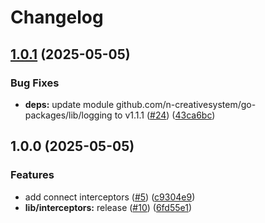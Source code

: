 # Changelog

## [1.0.1](https://github.com/n-creativesystem/go-packages/compare/lib/interceptors/v1.0.0...lib/interceptors/v1.0.1) (2025-05-05)


### Bug Fixes

* **deps:** update module github.com/n-creativesystem/go-packages/lib/logging to v1.1.1 ([#24](https://github.com/n-creativesystem/go-packages/issues/24)) ([43ca6bc](https://github.com/n-creativesystem/go-packages/commit/43ca6bcbff8678f5d85951491c2de3d3ac81c220))

## 1.0.0 (2025-05-05)


### Features

* add connect interceptors ([#5](https://github.com/n-creativesystem/go-packages/issues/5)) ([c9304e9](https://github.com/n-creativesystem/go-packages/commit/c9304e91619090f5c7ed1c7fc5c1593ee252fa5c))
* **lib/interceptors:** release ([#10](https://github.com/n-creativesystem/go-packages/issues/10)) ([6fd55e1](https://github.com/n-creativesystem/go-packages/commit/6fd55e1016a95a1aacfd4233fa5b868ba2808b30))
